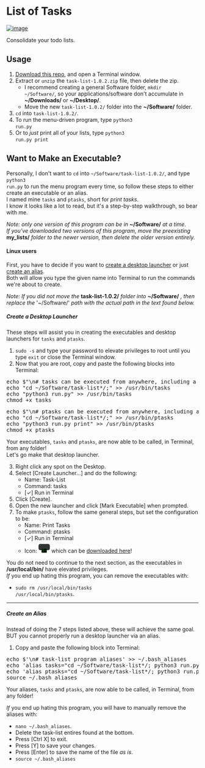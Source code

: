 # List of Tasks #

[![image](https://img.shields.io/badge/python-3.x-blue.svg)](https://www.python.org/downloads/)

Consolidate your todo lists.<br>

## Usage ##

 1. [Download this repo](https://github.com/Mas9311/task-list/archive/v1.0.2.zip), and open a Terminal window.
 1. Extract or <code>unzip</code> the <code>task-list-1.0.2.zip</code> file, then delete the zip.
    - I recommend creating a general Software folder, <code>mkdir \~/Software/</code>, so your applications/software don't accumulate in **\~/Downloads/** or **\~/Desktop/**.
    - Move the new <code>task-list-1.0.2/</code> folder into the **\~/Software/** folder.
 3. <code>cd</code> into <code>task-list-1.0.2/</code>.
 1. To run the menu-driven program, type <code>python3 run.py</code>
 1. Or to *just* print all of your lists, type <code>python3 run.py print</code>


## Want to Make an Executable? ##

Personally, I don't want to <code>cd</code> into <code>\~/Software/task-list-1.0.2/</code>, and type <code>python3 run.py</code> to run the menu program every time, so follow these steps to either create an executable or an alias.<br>
I named mine <code>tasks</code> and <code>ptasks</code>, short for *print tasks*.<br>
I know it looks like a lot to read, but it's a step-by-step walkthrough, so bear with me.<br>

*Note: only one version of this program can be in* **\~/Software/** *at a time.*<br>
*If you've downloaded two versions of this program, move the preexisting* **my_lists/** *folder to the newer version, then delete the older version entirely.*

#### Linux users ####

First, you have to decide if you want to
[create a desktop launcher](https://github.com/Mas9311/task-list#create-a-desktop-launcher) 
or just 
[create an alias](https://github.com/Mas9311/task-list/blob/master/README.md#create-an-alias).<br>
Both will allow you type the given name into Terminal to run the commands we're about to create.<br>

*Note: If you did not move the* **task-list-1.0.2/** *folder into* **\~/Software/** *, then replace the* '\~/Software/' *path with the actual path in the text found below.*

##### Create a Desktop Launcher #####

These steps will assist you in creating the executables and desktop launchers for <code>tasks</code> and <code>ptasks</code>.<br>

 1. <code>sudo -s</code> and type your password to elevate privileges to root until you type <code>exit</code> or close the Terminal window.
 1. Now that you are root, copy and paste the following blocks into Terminal:
<pre>echo $"\n# tasks can be executed from anywhere, including a desktop launcher!\n" >> /usr/bin/tasks
echo "cd ~/Software/task-list*/;" >> /usr/bin/tasks
echo "python3 run.py" >> /usr/bin/tasks
chmod +x tasks
</pre>
<pre>echo $"\n# ptasks can be executed from anywhere, including a desktop launcher!\n" >> /usr/bin/ptasks
echo "cd ~/Software/task-list*/;" >> /usr/bin/ptasks
echo "python3 run.py print" >> /usr/bin/ptasks
chmod +x ptasks
</pre>

Your executables, <code>tasks</code> and <code>ptasks</code>, are now able to be called, in Terminal, from any folder!<br>
Let's go make that desktop launcher.

 3. Right click any spot on the Desktop.
 1. Select \[Create Launcher...] and do the following:
    - Name: Task-List
    - Command: tasks
    - \[✓] Run in Terminal
 5. Click \[Create].
 1. Open the new launcher and click \[Mark Executable] when prompted.
 1. To make <code>ptasks</code>, follow the same general steps, but set the configuration to be:
    - Name: Print Tasks
    - Command: ptasks
    - \[✓] Run in Terminal
    - Icon: <img src="/resources/icons/print_tasks.png"
                 alt="Print Tasks icon" 
                 width="30" 
                 height="30" /> which can be 
                 [downloaded here](https://raw.githubusercontent.com/Mas9311/task-list/master/resources/icons/print_tasks.png)! 

You do not need to continue to the next section, as the executables in **/usr/local/bin/** have elevated privileges.<br>
*If* you end up hating this program, you can remove the executables with:
 - <code>sudo rm /usr/local/bin/tasks /usr/local/bin/ptasks</code>.

---

##### Create an Alias #####

Instead of doing the 7 steps listed above, these will achieve the same goal.<br>
BUT you cannot properly run a desktop launcher via an alias.

1. Copy and paste the following block into Terminal:
<pre>echo $'\n# task-list program aliases' >> ~/.bash_aliases
echo 'alias tasks="cd ~/Software/task-list*/; python3 run.py"' >> ~/.bash_aliases
echo 'alias ptasks="cd ~/Software/task-list*/; python3 run.py print"'  >> ~/.bash_aliases
source ~/.bash_aliases
</pre>
 
Your aliases, <code>tasks</code> and <code>ptasks</code>, are now able to be called, in Terminal, from any folder!

*If* you end up hating this program, you will have to manually remove the aliases with:

 - <code>nano ~/.bash_aliases</code>.
 - Delete the task-list entires found at the bottom.
 - Press \[Ctrl X] to exit.
 - Press \[Y] to save your changes.
 - Press \[Enter] to save the name of the file *as is*.
 - <code>source ~/.bash_aliases</code>

